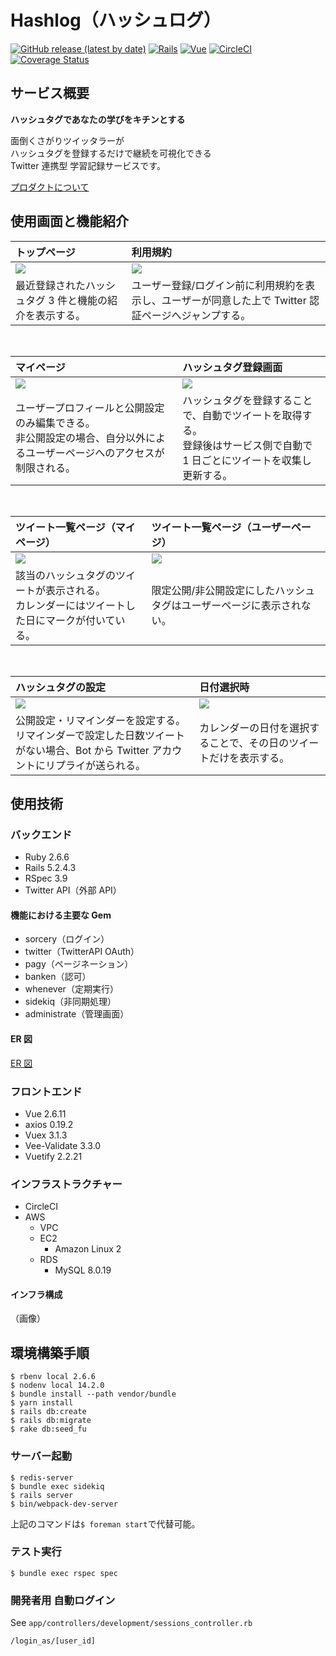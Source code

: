 # Hashlog（ハッシュログ）

[![GitHub release (latest by date)](https://img.shields.io/github/v/release/aiandrox/hashlog)](https://github.com/aiandrox/hashlog/releases)
[![Rails](https://img.shields.io/badge/Rails-v5.2.4.3-red)](https://rubygems.org/gems/rails/versions/5.2.4.3)
[![Vue](https://img.shields.io/badge/Vue-v2.6.11-brightgreen)](https://www.npmjs.com/package/vue/v/2.6.11)
[![CircleCI](https://circleci.com/gh/aiandrox/hashlog.svg?style=shield)](https://circleci.com/gh/aiandrox/hashlog)
[![Coverage Status](https://coveralls.io/repos/github/aiandrox/hashlog/badge.svg?branch=develop)](https://coveralls.io/github/aiandrox/hashlog?branch=develop)

## サービス概要

**ハッシュタグであなたの学びをキチンとする**

面倒くさがりツイッタラーが  
ハッシュタグを登録するだけで継続を可視化できる  
Twitter 連携型 学習記録サービスです。

[プロダクトについて](/Product.md)

## 使用画面と機能紹介

| トップページ                                                         | 利用規約                                                                                             |
| :------------------------------------------------------------------- | :--------------------------------------------------------------------------------------------------- |
| <img src="https://i.gyazo.com/3b1ed1fc55683c17d73c9d5c96643673.png"> | <img src="https://i.gyazo.com/a5df36426cae3326b9813cb2afb6eacf.png">                                 |
| 最近登録されたハッシュタグ 3 件と機能の紹介を表示する。              | ユーザー登録/ログイン前に利用規約を表示し、ユーザーが同意した上で Twitter 認証ページへジャンプする。 |

<br>

| マイページ                                                                                                                 | ハッシュタグ登録画面                                                                                                        |
| :------------------------------------------------------------------------------------------------------------------------- | :-------------------------------------------------------------------------------------------------------------------------- |
| <img src="https://i.gyazo.com/bd2b43a7a36d58c52bb49e9dccce47e0.png">                                                       | <img src="https://i.gyazo.com/4374e41c4f1c5cc06d2df89dcbf65c3b.png">                                                        |
| ユーザープロフィールと公開設定のみ編集できる。<br>非公開設定の場合、自分以外によるユーザーページへのアクセスが制限される。 | ハッシュタグを登録することで、自動でツイートを取得する。<br>登録後はサービス側で自動で 1 日ごとにツイートを収集し更新する。 |

<br>

| ツイート一覧ページ（マイページ）                                                                 | ツイート一覧ページ（ユーザーページ）                                  |
| :----------------------------------------------------------------------------------------------- | :-------------------------------------------------------------------- |
| <img src="https://i.gyazo.com/30e89befc5afee6f425363b231d00ea2.png">                             | <img src="https://i.gyazo.com/99d91739e9c979287781ac9af848f53e.png">  |
| 該当のハッシュタグのツイートが表示される。<br>カレンダーにはツイートした日にマークが付いている。 | 限定公開/非公開設定にしたハッシュタグはユーザーページに表示されない。 |

<br>

| ハッシュタグの設定                                                                                                                    | 日付選択時                                                           |
| :------------------------------------------------------------------------------------------------------------------------------------ | :------------------------------------------------------------------- |
| <img src="https://i.gyazo.com/06af34d7b35b912ddb6c95765fc8fd23.png">                                                                  | <img src="https://i.gyazo.com/aa81ebd3412dfd89508b545767924fb1.png"> |
| 公開設定・リマインダーを設定する。<br>リマインダーで設定した日数ツイートがない場合、Bot から Twitter アカウントにリプライが送られる。 | カレンダーの日付を選択することで、その日のツイートだけを表示する。   |

## 使用技術

### バックエンド

- Ruby 2.6.6
- Rails 5.2.4.3
- RSpec 3.9
- Twitter API（外部 API）

#### 機能における主要な Gem

- sorcery（ログイン）
- twitter（TwitterAPI OAuth）
- pagy（ページネーション）
- banken（認可）
- whenever（定期実行）
- sidekiq（非同期処理）
- administrate（管理画面）

#### ER 図

[ER 図](https://drive.google.com/file/d/1xGTZvsnf1Tqezl44daZW8v8j_zwY8kEK/view?usp=sharing)

### フロントエンド

- Vue 2.6.11
- axios 0.19.2
- Vuex 3.1.3
- Vee-Validate 3.3.0
- Vuetify 2.2.21

### インフラストラクチャー

- CircleCI
- AWS
  - VPC
  - EC2
    - Amazon Linux 2
  - RDS
    - MySQL 8.0.19

#### インフラ構成

（画像）

## 環境構築手順

```shell
$ rbenv local 2.6.6
$ nodenv local 14.2.0
$ bundle install --path vendor/bundle
$ yarn install
$ rails db:create
$ rails db:migrate
$ rake db:seed_fu
```

### サーバー起動

```shell
$ redis-server
$ bundle exec sidekiq
$ rails server
$ bin/webpack-dev-server
```

上記のコマンドは`$ foreman start`で代替可能。

### テスト実行

```shell
$ bundle exec rspec spec
```

### 開発者用 自動ログイン

See `app/controllers/development/sessions_controller.rb`

```
/login_as/[user_id]
```
